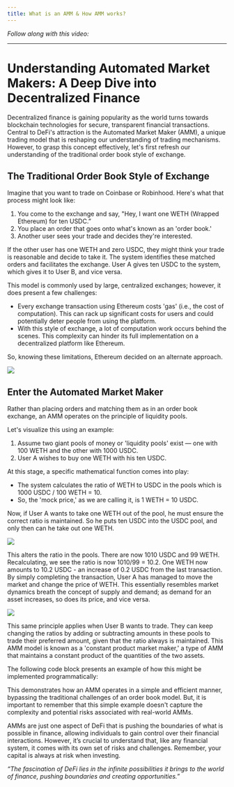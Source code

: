```yaml
---
title: What is an AMM & How AMM works?
---
```


_Follow along with this video:_



---

# Understanding Automated Market Makers: A Deep Dive into Decentralized Finance

Decentralized finance is gaining popularity as the world turns towards blockchain technologies for secure, transparent financial transactions. Central to DeFi's attraction is the Automated Market Maker (AMM), a unique trading model that is reshaping our understanding of trading mechanisms. However, to grasp this concept effectively, let's first refresh our understanding of the traditional order book style of exchange.

## The Traditional Order Book Style of Exchange

Imagine that you want to trade on Coinbase or Robinhood. Here's what that process might look like:

1. You come to the exchange and say, "Hey, I want one WETH (Wrapped Ethereum) for ten USDC.”
2. You place an order that goes onto what's known as an 'order book.'
3. Another user sees your trade and decides they're interested.

If the other user has one WETH and zero USDC, they might think your trade is reasonable and decide to take it. The system identifies these matched orders and facilitates the exchange. User A gives ten USDC to the system, which gives it to User B, and vice versa.

This model is commonly used by large, centralized exchanges; however, it does present a few challenges:

- Every exchange transaction using Ethereum costs 'gas' (i.e., the cost of computation). This can rack up significant costs for users and could potentially deter people from using the platform.
- With this style of exchange, a lot of computation work occurs behind the scenes. This complexity can hinder its full implementation on a decentralized platform like Ethereum.

So, knowing these limitations, Ethereum decided on an alternate approach.

![](https://cdn.videotap.com/e4EULmEIKYejqgjYxvO4-189.76.png)

## Enter the Automated Market Maker

Rather than placing orders and matching them as in an order book exchange, an AMM operates on the principle of liquidity pools.

Let's visualize this using an example:

1. Assume two giant pools of money or 'liquidity pools' exist — one with 100 WETH and the other with 1000 USDC.
2. User A wishes to buy one WETH with his ten USDC.

At this stage, a specific mathematical function comes into play:

- The system calculates the ratio of WETH to USDC in the pools which is 1000 USDC / 100 WETH = 10.
- So, the 'mock price,' as we are calling it, is 1 WETH = 10 USDC.

Now, if User A wants to take one WETH out of the pool, he must ensure the correct ratio is maintained. So he puts ten USDC into the USDC pool, and only then can he take out one WETH.

![](https://cdn.videotap.com/NDFbEb030FC4DlLUCFdR-355.8.png)

This alters the ratio in the pools. There are now 1010 USDC and 99 WETH. Recalculating, we see the ratio is now 1010/99 = 10.2. One WETH now amounts to 10.2 USDC - an increase of 0.2 USDC from the last transaction. By simply completing the transaction, User A has managed to move the market and change the price of WETH. This essentially resembles market dynamics breath the concept of supply and demand; as demand for an asset increases, so does its price, and vice versa.

![](https://cdn.videotap.com/csLNwV1pl8cFQGODANry-379.52.png)

This same principle applies when User B wants to trade. They can keep changing the ratios by adding or subtracting amounts in these pools to trade their preferred amount, given that the ratio always is maintained. This AMM model is known as a 'constant product market maker,' a type of AMM that maintains a constant product of the quantities of the two assets.

The following code block presents an example of how this might be implemented programmatically:

This demonstrates how an AMM operates in a simple and efficient manner, bypassing the traditional challenges of an order book model. But, it is important to remember that this simple example doesn't capture the complexity and potential risks associated with real-world AMMs.

AMMs are just one aspect of DeFi that is pushing the boundaries of what is possible in finance, allowing individuals to gain control over their financial interactions. However, it’s crucial to understand that, like any financial system, it comes with its own set of risks and challenges. Remember, your capital is always at risk when investing.

_“The fascination of DeFi lies in the infinite possibilities it brings to the world of finance, pushing boundaries and creating opportunities.”_

